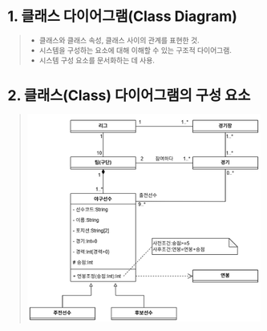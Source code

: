 # 1. 클래스 다이어그램(Class Diagram)
> - 클래스와 클래스 속성, 클래스 사이의 관계를 표현한 것.
> - 시스템을 구성하는 요소에 대해 이해할 수 있는 구조적 다이어그램.
> - 시스템 구성 요소를 문서화하는 데 사용.

# 2. 클래스(Class) 다이어그램의 구성 요소
> ![alt text](img/클래스_다이어그램.png)